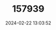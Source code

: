 ---
title: "157939"
category: "Pinguicula corsica"
draft: false
date: 2024-02-22 13:03:52
languages:
  French: ["Grassette de Corse"]
---